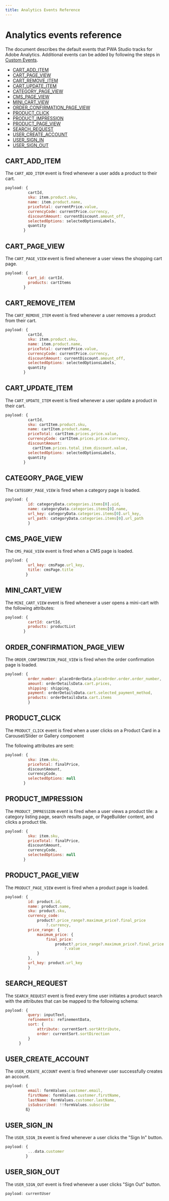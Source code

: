 ```yaml
---
title: Analytics Events Reference
---
```


# Analytics events reference

The document describes the default events that PWA Studio tracks for Adobe Analytics.
Additional events can be added by following the steps in [Custom Events](/tutorials/events/custom-events/).

- [CART_ADD_ITEM](#cart_add_item)
- [CART_PAGE_VIEW](#cart_page_view)
- [CART_REMOVE_ITEM](#cart_remove_item)
- [CART_UPDATE_ITEM](#cart_update_item)
- [CATEGORY_PAGE_VIEW](#category_page_view)
- [CMS_PAGE_VIEW](#cms_page_view)
- [MINI_CART_VIEW](#mini_cart_view)
- [ORDER_CONFIRMATION_PAGE_VIEW](#order_confirmation_page_view)
- [PRODUCT_CLICK](#product_click)
- [PRODUCT_IMPRESSION](#product_impression)
- [PRODUCT_PAGE_VIEW](#product_page_view)
- [SEARCH_REQUEST](#search_request)
- [USER_CREATE_ACCOUNT](#user_create_account)
- [USER_SIGN_IN](#user_sign_in)
- [USER_SIGN_OUT](#user_sign_out)

## CART_ADD_ITEM

The `CART_ADD_ITEM` event is fired whenever a user adds a product to their cart.

```javascript
payload: {
          cartId,
          sku: item.product.sku,
          name: item.product.name,
          priceTotal: currentPrice.value,
          currencyCode: currentPrice.currency,
          discountAmount: currentDiscount.amount_off,
          selectedOptions: selectedOptionsLabels,
          quantity
        }
```

## CART_PAGE_VIEW

The `CART_PAGE_VIEW` event is fired whenever a user views the shopping cart page.

```javascript
payload: {
          cart_id: cartId,
          products: cartItems
        }
```

## CART_REMOVE_ITEM

The `CART_REMOVE_ITEM` event is fired whenever a user removes a product from their cart.

```javascript
payload: {
          cartId,
          sku: item.product.sku,
          name: item.product.name,
          priceTotal: currentPrice.value,
          currencyCode: currentPrice.currency,
          discountAmount: currentDiscount.amount_off,
          selectedOptions: selectedOptionsLabels,
          quantity
        }
```

## CART_UPDATE_ITEM

The `CART_UPDATE_ITEM` event is fired whenever a user update a product in their cart.

```javascript
payload: {
          cartId,
          sku: cartItem.product.sku,
          name: cartItem.product.name,
          priceTotal: cartItem.prices.price.value,
          currencyCode: cartItem.prices.price.currency,
          discountAmount:
            cartItem.prices.total_item_discount.value,
          selectedOptions: selectedOptionsLabels,
          quantity
        }
```

## CATEGORY_PAGE_VIEW

The `CATEGORY_PAGE_VIEW` is fired when a category page is loaded.

```javascript
payload: {
          id: categoryData.categories.items[0].uid,
          name: categoryData.categories.items[0].name,
          url_key: categoryData.categories.items[0].url_key,
          url_path: categoryData.categories.items[0].url_path
          }
```

## CMS_PAGE_VIEW

The `CMS_PAGE_VIEW` event is fired when a CMS page is loaded.

```javascript
payload: {
          url_key: cmsPage.url_key,
          title: cmsPage.title
         }
```

## MINI_CART_VIEW

The `MINI_CART_VIEW` event is fired whenever a user opens a mini-cart with the following attributes:

```javascript
payload: {
          cartId: cartId,
          products: productList
        }
```

## ORDER_CONFIRMATION_PAGE_VIEW

The `ORDER_CONFIRMATION_PAGE_VIEW` is fired when the order confirmation page is loaded.

```javascript
payload: {
          order_number: placeOrderData.placeOrder.order.order_number,
          amount: orderDetailsData.cart.prices,
          shipping: shipping,
          payment: orderDetailsData.cart.selected_payment_method,
          products: orderDetailsData.cart.items
          }
```

## PRODUCT_CLICK

The `PRODUCT_CLICK` event is fired when a user clicks on a Product Card in a Carousel/Slider or Gallery component

The following attributes are sent:

```javascript
payload: {
          sku: item.sku,
          priceTotal: finalPrice,
          discountAmount,
          currencyCode,
          selectedOptions: null
        }
```

## PRODUCT_IMPRESSION

The `PRODUCT_IMPRESSION` event is fired when a user views a product tile: a category listing page, search results page, or PageBuilder content, and clicks a product tile.

```javascript
payload: {
          sku: item.sku,
          priceTotal: finalPrice,
          discountAmount,
          currencyCode,
          selectedOptions: null
        }
```

## PRODUCT_PAGE_VIEW

The `PRODUCT_PAGE_VIEW` event is fired when a product page is loaded.

```javascript
payload: {
          id: product.id,
          name: product.name,
          sku: product.sku,
          currency_code:
              product?.price_range?.maximum_price?.final_price
                  ?.currency,
          price_range: {
              maximum_price: {
                  final_price:
                      product?.price_range?.maximum_price?.final_price
                          ?.value
              }
          },
          url_key: product.url_key
          }
```

## SEARCH_REQUEST

The `SEARCH_REQUEST` event is fired every time user initiates a product search with the attributes that can be mapped to the following schema:

```javascript
payload: {
          query: inputText,
          refinements: refinementData,
          sort: {
              attribute: currentSort.sortAttribute,
              order: currentSort.sortDirection
          }
      }
```

## USER_CREATE_ACCOUNT

The `USER_CREATE_ACCOUNT` event is fired whenever user successfully creates an account.

```javascript
payload: {
          email: formValues.customer.email,
          firstName: formValues.customer.firstName,
          lastName: formValues.customer.lastName,
          isSubscribed: !!formValues.subscribe
         ß}
```

## USER_SIGN_IN

The `USER_SIGN_IN` event is fired whenever a user clicks the "Sign In" button.

```javascript
payload: {
          ...data.customer
         }
```

## USER_SIGN_OUT

The `USER_SIGN_OUT` event is fired whenever a user clicks "Sign Out" button.

```javascript
payload: currentUser
```
